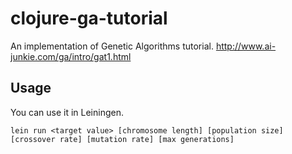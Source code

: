 # clojure-ga-tutorial

An implementation of Genetic Algorithms tutorial.
http://www.ai-junkie.com/ga/intro/gat1.html

## Usage

You can use it in Leiningen.

```
lein run <target value> [chromosome length] [population size] [crossover rate] [mutation rate] [max generations]
```
